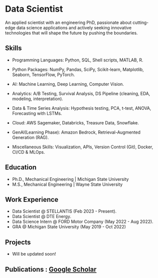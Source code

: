 # Data Scientist


An applied scientist with an engineering PhD, passionate about cutting-edge data science applications and actively seeking innovative technologies that will shape the future by pushing the boundaries.

## Skills

* Programming Languages: Python, SQL, Shell scripts, MATLAB, R.
  
* Python Packages: NumPy, Pandas, SciPy, Scikit-learn, Matplotlib, Seaborn, TensorFlow, PyTorch.
  
* AI: Machine Learning, Deep Learning, Computer Vision.
  
* Analytics: A/B Testing, Survival Analysis, DS Pipeline (cleaning, EDA, modeling, interpretation).
  
* Data & Time Series Analysis: Hypothesis testing, PCA, t-test, ANOVA, Forecasting with LSTMs.
  
* Cloud: AWS Sagemaker, Databricks, Treasure Data, Snowflake.
  
* GenAI(Learning Phase): Amazon Bedrock, Retrieval-Augmented Generation (RAG).
  
* Miscellaneous Skills: Visualization, APIs, Version Control (Git), Docker, CI/CD & MLOps.



## Education
- Ph.D., Mechanical Engineering | Michigan State University 						       		
- M.S., Mechanical Engineering | Wayne State University  		


## Work Experience
- Data Scientist @ STELLANTIS (Feb 2023 - Present).
- Data Scientist @ DTE Energy.
- Data Science  Intern @ FORD Motor Company (May 2022 - Aug 2022).
- GRA @ Michigan State University (May 2019 - Oct 2022)



## Projects
* Will be updated soon!


## Publications : [Google Scholar](https://scholar.google.com/citations?user=P5jH2xAAAAAJ&hl=en)



